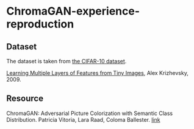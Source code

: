 # ChromaGAN-experience-reproduction
## Dataset

The dataset is taken from [the CIFAR-10 dataset](https://www.cs.toronto.edu/~kriz/cifar.html).

[Learning Multiple Layers of Features from Tiny Images](https://www.cs.toronto.edu/~kriz/learning-features-2009-TR.pdf), Alex Krizhevsky, 2009.

## Resource

ChromaGAN: Adversarial Picture Colorization with Semantic Class Distribution. Patricia Vitoria, Lara Raad, Coloma Ballester. [link](https://openaccess.thecvf.com/content_WACV_2020/html/Vitoria_ChromaGAN_Adversarial_Picture_Colorization_with_Semantic_Class_Distribution_WACV_2020_paper.html)
